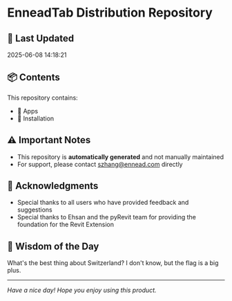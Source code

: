 # EnneadTab Distribution Repository

## 📅 Last Updated
2025-06-08 14:18:21



## 📦 Contents
This repository contains:
- 📂 Apps
- 📂 Installation

## ⚠️ Important Notes
- This repository is **automatically generated** and not manually maintained
- For support, please contact szhang@ennead.com directly

## 🙏 Acknowledgments
- Special thanks to all users who have provided feedback and suggestions
- Special thanks to Ehsan and the pyRevit team for providing the foundation for the Revit Extension

## 💭 Wisdom of the Day
What's the best thing about Switzerland? I don't know, but the flag is a big plus.

---
*Have a nice day! Hope you enjoy using this product.*
